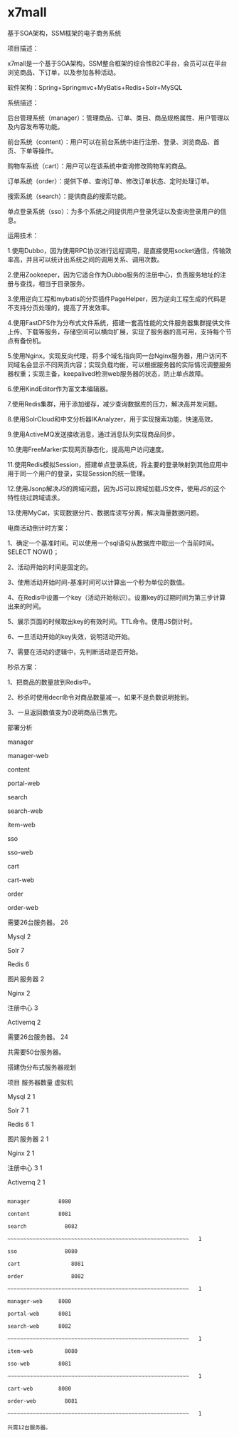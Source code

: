 # x7mall
基于SOA架构，SSM框架的电子商务系统

项目描述：

x7mall是一个基于SOA架构，SSM整合框架的综合性B2C平台，会员可以在平台浏览商品、下订单，以及参加各种活动。

软件架构：Spring+Springmvc+MyBatis+Redis+Solr+MySQL

系统描述：

后台管理系统（manager）：管理商品、订单、类目、商品规格属性、用户管理以及内容发布等功能。

前台系统（content）：用户可以在前台系统中进行注册、登录、浏览商品、首页、下单等操作。

购物车系统（cart）：用户可以在该系统中查询修改购物车的商品。

订单系统（order）：提供下单、查询订单、修改订单状态、定时处理订单。

搜索系统（search）：提供商品的搜索功能。

单点登录系统（sso）：为多个系统之间提供用户登录凭证以及查询登录用户的信息。

运用技术：

1.使用Dubbo，因为使用RPC协议进行远程调用，是直接使用socket通信，传输效率高，并且可以统计出系统之间的调用关系、调用次数。

2.使用Zookeeper，因为它适合作为Dubbo服务的注册中心，负责服务地址的注册与查找，相当于目录服务。

3.使用逆向工程和mybatis的分页插件PageHelper，因为逆向工程生成的代码是不支持分页处理的，提高了开发效率。

4.使用FastDFS作为分布式文件系统，搭建一套高性能的文件服务器集群提供文件上传、下载等服务，存储空间可以横向扩展，实现了服务器的高可用，支持每个节点有备份机。

5.使用Nginx。实现反向代理，将多个域名指向同一台Nginx服务器，用户访问不同域名会显示不同网页内容；实现负载均衡，可以根据服务器的实际情况调整服务器权重；实现主备，keepalived检测web服务器的状态，防止单点故障。

6.使用KindEditor作为富文本编辑器。

7.使用Redis集群，用于添加缓存，减少查询数据库的压力，解决高并发问题。

8.使用SolrCloud和中文分析器IKAnalyzer，用于实现搜索功能，快速高效。

9.使用ActiveMQ发送接收消息，通过消息队列实现商品同步。

10.使用FreeMarker实现网页静态化，提高用户访问速度。

11.使用Redis模拟Session，搭建单点登录系统，将主要的登录映射到其他应用中用于同一个用户的登录，实现Session的统一管理。

12.使用Jsonp解决JS的跨域问题，因为JS可以跨域加载JS文件，使用JS的这个特性绕过跨域请求。

13.使用MyCat，实现数据分片、数据库读写分离，解决海量数据问题。

电商活动倒计时方案：

1、确定一个基准时间。可以使用一个sql语句从数据库中取出一个当前时间。SELECT NOW()；

2、活动开始的时间是固定的。

3、使用活动开始时间-基准时间可以计算出一个秒为单位的数值。

4、在Redis中设置一个key（活动开始标识）。设置key的过期时间为第三步计算出来的时间。

5、展示页面的时候取出key的有效时间。TTL命令。使用JS倒计时。

6、一旦活动开始的key失效，说明活动开始。

7、需要在活动的逻辑中，先判断活动是否开始。

秒杀方案：

1、把商品的数量放到Redis中。

2、秒杀时使用decr命令对商品数量减一。如果不是负数说明抢到。

3、一旦返回数值变为0说明商品已售完。

部署分析

manager

manager-web

content

portal-web

search

search-web

item-web

sso

sso-web

cart

cart-web

order

order-web

需要26台服务器。				26

Mysql							    2

Solr								  7

Redis							    6

图片服务器					  	2

Nginx							    2

注册中心					     3

Activemq							2

需要26台服务器。				24

共需要50台服务器。

搭建伪分布式服务器规划

项目						服务器数量						虚拟机			

Mysql							    2              1

Solr								  7              1

Redis							    6              1

图片服务器					  	2              1

Nginx							    2              1

注册中心					     3              1

Activemq							2              1

~~~~~~~~~~~~~~~~~~~~~~~~~~~~~~~~~~~~~~~~~~~~~~~~~~~~~~~~~

manager		    8080

content		    8081

search			  8082

~~~~~~~~~~~~~~~~~~~~~~~~~~~~~~~~~~~~~~~~~~~~~~~~~~~~~~~~~	1

sso			      8080

cart			    8081

order			    8082

~~~~~~~~~~~~~~~~~~~~~~~~~~~~~~~~~~~~~~~~~~~~~~~~~~~~~~~~~	1

manager-web  	8080

portal-web		8081

search-web		8082

~~~~~~~~~~~~~~~~~~~~~~~~~~~~~~~~~~~~~~~~~~~~~~~~~~~~~~~~~	1

item-web		  8080

sso-web		    8081

~~~~~~~~~~~~~~~~~~~~~~~~~~~~~~~~~~~~~~~~~~~~~~~~~~~~~~~~~	1

cart-web	   	8080

order-web		  8081

~~~~~~~~~~~~~~~~~~~~~~~~~~~~~~~~~~~~~~~~~~~~~~~~~~~~~~~~~	1

共需12台服务器。
